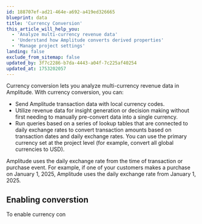 ```yaml
---
id: 188707ef-ad21-464e-a692-a419ed326665
blueprint: data
title: 'Currency Conversion'
this_article_will_help_you:
  - 'Analyze multi-currency revenue data'
  - 'Understand how Amplitude converts derived properties'
  - 'Manage project settings'
landing: false
exclude_from_sitemap: false
updated_by: 3f7c2286-b7da-4443-a04f-7c225af40254
updated_at: 1753202057
---
```


Currency conversion lets you analyze multi-currency revenue data in Amplitude. With currency conversion, you can:
- Send Amplitude transaction data with local currency codes.
- Utilize revenue data for insight generation or decision making without first needing to manually pre-convert data into a single currency.
- Run queries based on a series of lookup tables that are connected to daily exchange rates to convert transaction amounts based on transaction dates and daily exchange rates. You can use the primary currency set at the project level (for example, convert all global currencies to USD).

Amplitude uses the daily exchange rate from the time of transaction or purchase event. For example, if one of your customers makes a purchase on January 1, 2025, Amplitude uses the daily exchange rate from January 1, 2025.

## Enabling converstion
To enable currency con